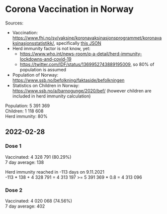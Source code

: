 # Corona Vaccination in Norway

Sources:

- Vaccination: <https://www.fhi.no/sv/vaksine/koronavaksinasjonsprogrammet/koronavaksinasjonsstatistikk/>, specifically [this JSON](https://www.fhi.no/api/chartdata/api/99119)
- Herd immunity factor is not know, yet:
  - <https://www.who.int/news-room/q-a-detail/herd-immunity-lockdowns-and-covid-19>
  - <https://twitter.com/IDF/status/1369952743889195009>, so 80% of population is assumed
- Population of Norway: <https://www.ssb.no/befolkning/faktaside/befolkningen>
- Statistics on Children in Norway: https://www.ssb.no/a/barnogunge/2020/bef/ (however children are included in herd immunity calculation)

Population: 5 391 369  
Children: 1 118 608  
Herd immunity: 80%  

## 2022-02-28

### Dose 1

Vaccinated: 4 328 791 (80.29%)  
7 day average: 138

Herd immunity reached in -113 days on 9.11.2021  
-113 * 138 + 4 328 791 = 4 313 197 >= 5 391 369 * 0.8 = 4 313 096

### Dose 2

Vaccinated: 4 020 068 (74.56%)  
7 day average: 402

